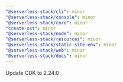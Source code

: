 ```yaml
---
"@serverless-stack/cli": minor
"@serverless-stack/console": minor
"@serverless-stack/core": minor
"create-sst": minor
"@serverless-stack/node": minor
"@serverless-stack/resources": minor
"@serverless-stack/static-site-env": minor
"@serverless-stack/web": minor
"@serverless-stack/docs": minor
---
```


Update CDK to 2.24.0
